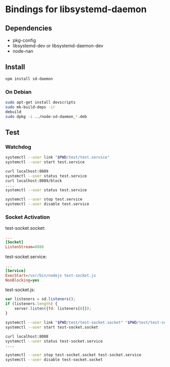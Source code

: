 # Bindings for libsystemd-daemon #

## Dependencies ##
* pkg-config
* libsystemd-dev or libsystemd-daemon-dev
* node-nan

## Install ##
```bash
npm install sd-daemon
```

### On Debian ###
```bash
sudo apt-get install devscripts
sudo mk-build-deps -ir
debuild
sudo dpkg -i ../node-sd-daemon_*.deb
```

## Test ##

### Watchdog ###
```bash
systemctl --user link "$PWD/test/test.service"
systemctl --user start test.service

curl localhost:8089
systemctl --user status test.service
curl localhost:8089/block
....
systemctl --user status test.service

systemctl --user stop test.service
systemctl --user disable test.service
```

### Socket Activation ###

test-socket.socket:
```ini
...
[Socket]
ListenStream=8088
```

test-socket.service:
```ini
...
[Service]
ExecStart=/usr/bin/nodejs test-socket.js
NonBlocking=yes
```

test-socket.js:
```javascript
var listeners = sd.listeners();
if (listeners.length) {
    server.listen({fd: listeners[0]});
}
```

```bash
systemctl --user link "$PWD/test/test-socket.socket" "$PWD/test/test-socket.service"
systemctl --user start test-socket.socket

curl localhost:8088
systemctl --user status test-socket.service
....

systemctl --user stop test-socket.socket test-socket.service
systemctl --user disable test-socket.socket
```
